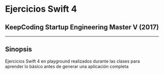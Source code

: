 # **Ejercicios Swift 4**
## **KeepCoding Startup Engineering Master V (2017)**

- - -

## **Sinopsis**
Ejercicios Swift 4 en playground realizados durante las clases para aprender lo básico antes de generar una aplicación completa
